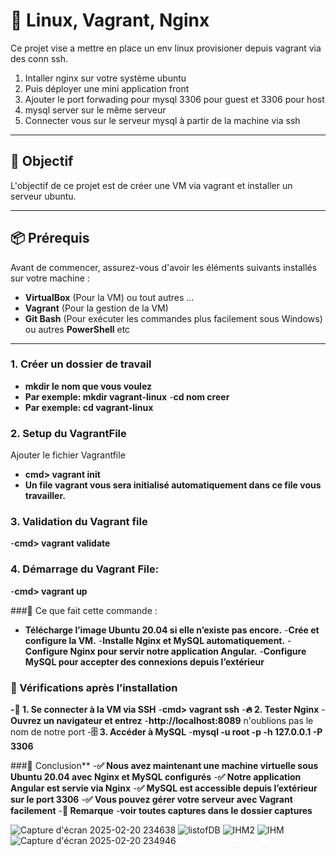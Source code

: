 # 🚀 Linux, Vagrant, Nginx

Ce projet vise a mettre en place un env linux provisioner depuis vagrant via des conn ssh.
1. Intaller nginx sur votre système ubuntu
2. Puis déployer une mini application front
3. Ajouter le port forwading pour mysql 3306 pour guest et 3306 pour host 
3. mysql server sur le même serveur
4. Connecter vous sur le serveur mysql à partir de la machine via ssh

---


## 🎯 Objectif
L'objectif de ce projet est de créer une VM via vagrant et installer un serveur ubuntu.

---

## 📦 Prérequis
Avant de commencer, assurez-vous d'avoir les éléments suivants installés sur votre machine :

- **VirtualBox** (Pour la VM) ou tout autres ... 
- **Vagrant** (Pour la gestion de la VM)
- **Git Bash** (Pour exécuter les commandes plus facilement sous Windows) ou autres **PowerShell** etc

---


### 1. Créer un dossier de travail
- **mkdir le nom que vous  voulez**
- **Par exemple: mkdir vagrant-linux**
-**cd nom creer**
- **Par exemple: cd vagrant-linux**
 
 ### 2. Setup du VagrantFile 
 Ajouter le fichier Vagrantfile
- **cmd> vagrant init**
- **Un file vagrant vous sera initialisé automatiquement dans ce file vous travailler.**

### 3. Validation du Vagrant file
-**cmd> vagrant validate**

### 4. Démarrage du Vagrant File:
-**cmd> vagrant up**

###📌 Ce que fait cette commande :
- **Télécharge l’image Ubuntu 20.04 si elle n’existe pas encore.**
-**Crée et configure la VM.**
-**Installe Nginx et MySQL automatiquement.**
-**Configure Nginx pour servir notre application Angular.**
-**Configure MySQL pour accepter des connexions depuis l’extérieur**

### 🎯 Vérifications après l’installation
**-🔗 1. Se connecter à la VM via SSH**
-**cmd> vagrant ssh**
-**🔥 2. Tester Nginx**
-**Ouvrez un navigateur et entrez** 
-**http://localhost:8089** n'oublions pas le nom de notre port 
-**🗄 3. Accéder à MySQL**
-**mysql -u root -p -h 127.0.0.1 -P 3306**

###📌 Conclusion**
-**✅ Nous avez maintenant une machine virtuelle sous Ubuntu 20.04 avec Nginx et MySQL configurés**
-**✅ Notre application Angular est servie via Nginx**
-**✅ MySQL est accessible depuis l’extérieur sur le port 3306**
-**✅ Vous pouvez gérer votre serveur avec Vagrant facilement**
-**📝 Remarque**
-**voir toutes captures dans le dossier captures**

![Capture d'écran 2025-02-20 234638](https://github.com/user-attachments/assets/bd5be247-a8e6-4dc5-95df-076be37b3c47)
![listofDB](https://github.com/user-attachments/assets/c212cfb9-2820-408c-866e-969fc8c17c2f)
![IHM2](https://github.com/user-attachments/assets/65c47be6-7000-484b-ad8d-a6d0ce26892e)
![IHM](https://github.com/user-attachments/assets/c450aa7e-f2b4-4629-8559-783d25e8c97a)
![Capture d'écran 2025-02-20 234946](https://github.com/user-attachments/assets/7b3c8848-ab14-4058-a08d-3e35c1222e13)

